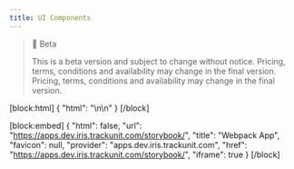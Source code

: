 ```yaml
---
title: UI Components
---
```


> 🚧 Beta
> 
> This is a beta version and subject to change without notice. Pricing, terms, conditions and availability may change in the final version. Pricing, terms, conditions and availability may change in the final version.

[block:html]
{
  "html": "\n\n<style>\n  .rdmd-html {\n    display: none;\n    height: 0;\n\t}\n  .rm-SearchToggle {\n  \tdisplay: none;\n  }\n  #content-head{ \n    display:  none; \n  }\n  #content-container {\n    margin: 0;\n  }\n  .markdown-body {\n    height: calc(100vh - 80px);\n    width: 100vw;\n    margin: 0;\n  }\n  \niframe {\n    display: block;       /* iframes are inline by default */\n    border: none;         /* Reset default border */\n    width: 100%;\n    height: 100%;\n    margin: 0 !important;\n}\n</style>"
}
[/block]




[block:embed]
{
  "html": false,
  "url": "https://apps.dev.iris.trackunit.com/storybook/",
  "title": "Webpack App",
  "favicon": null,
  "provider": "apps.dev.iris.trackunit.com",
  "href": "https://apps.dev.iris.trackunit.com/storybook/",
 "iframe": true
}
[/block]